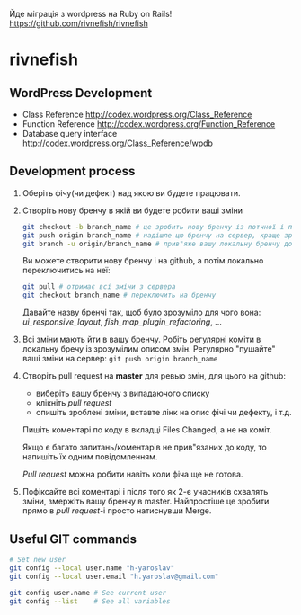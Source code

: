 
Йде міграція з wordpress на Ruby on Rails! https://github.com/rivnefish/rivnefish

rivnefish
=========

WordPress Development
---------------------
- Class Reference http://codex.wordpress.org/Class_Reference
- Function Reference http://codex.wordpress.org/Function_Reference
- Database query interface http://codex.wordpress.org/Class_Reference/wpdb

Development process
-------------------

1. Оберіть фічу(чи дефект) над якою ви будете працювати.

2. Створіть нову бренчу в якій ви будете робити ваші зміни
   ```bash
   git checkout -b branch_name # це зробить нову бренчу із потчної і переключиться на неї
   git push origin branch_name # надішле цю бренчу на сервер, краще зробити це одразу
   git branch -u origin/branch_name # прив"яже вашу локальну бренчу до бренчі на сервері
   ```
   Ви можете створити нову бренчу і на github, а потім локально переключитись на неї:
   ```bash
   git pull # отримає всі зміни з сервера
   git checkout branch_name # переключить на бренчу
   ```
   Давайте назву бренчі так, щоб було зрозуміло для чого вона:
   *ui_responsive_layout*, *fish_map_plugin_refactoring*, ...

3. Всі зміни мають йти в вашу бренчу. Робіть регулярні коміти в локальну бречу із 
   зрозумілим описом змін. 
   Регулярно "пушайте" ваші зміни на сервер:
   ```git push origin branch_name```

4. Створіть pull request на **master** для ревью змін, для цього на github:
   - виберіть вашу бренчу з випадаючого списку
   - клікніть *pull request*
   - опишіть зроблені зміни, вставте лінк на опис фічі чи дефекту, і т.д.

   Пишіть коментарі по коду в вкладці Files Changed, а не на коміт.

   Якщо є багато запитань/коментарів не прив"язаних до коду, то напишіть їх одним
   повідомленням.

   *Pull request* можна робити навіть коли фіча ще не готова.

5. Пофіксайте всі коментарі і після того як 2-є учасників схвалять зміни,
   змержіть вашу бренчу в master.
   Найпростіше це зробити прямо в *pull request*-і просто натиснувши Merge.

Useful GIT commands
-------------------
```bash
# Set new user
git config --local user.name "h-yaroslav"
git config --local user.email "h.yaroslav@gmail.com"

git config user.name # See current user
git config --list    # See all variables

```

